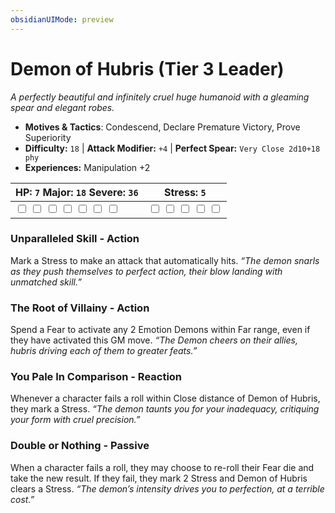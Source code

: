 ```yaml
---
obsidianUIMode: preview
---
```

# Demon of Hubris (Tier 3 Leader)

*A perfectly beautiful and infinitely cruel huge humanoid with a gleaming spear and elegant robes.*

- **Motives & Tactics**: Condescend, Declare Premature Victory, Prove Superiority
- **Difficulty:** `18` | **Attack Modifier:** `+4` | **Perfect Spear:** `Very Close 2d10+18 phy`
- **Experiences:** Manipulation +2

| HP: `7` Major: `18` Severe: `36` | Stress: `5` |
|--|--|
|  <input type="checkbox" unchecked id="5237dec2"> <input type="checkbox" unchecked id="15a2146a"> <input type="checkbox" unchecked id="83cb9edc"> <input type="checkbox" unchecked id="b46f46f3"> <input type="checkbox" unchecked id="430e0907"> <input type="checkbox" unchecked id="89d295de"> <input type="checkbox" unchecked id="c42e3367"> |  <input type="checkbox" unchecked id="abdcb489"> <input type="checkbox" unchecked id="634cb035"> <input type="checkbox" unchecked id="e3bd2fc1"> <input type="checkbox" unchecked id="58eb722e"> <input type="checkbox" unchecked id="f7243539"> |

### Unparalleled Skill - Action

Mark a Stress to make an attack that automatically hits. *“The demon snarls as they push themselves to perfect action, their blow landing with unmatched skill.”*

### The Root of Villainy - Action

Spend a Fear to activate any 2 Emotion Demons within Far range, even if they have activated this GM move. *“The Demon cheers on their allies, hubris driving each of them to greater feats.”*

### You Pale In Comparison - Reaction

Whenever a character fails a roll within Close distance of Demon of Hubris, they mark a Stress. *“The demon taunts you for your inadequacy, critiquing your form with cruel precision.”*

### Double or Nothing - Passive

When a character fails a roll, they may choose to re-roll their Fear die and take the new result. If they fail, they mark 2 Stress and Demon of Hubris clears a Stress. *“The demon’s intensity drives you to perfection, at a terrible cost.”*


